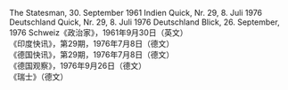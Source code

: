 The Statesman, 30. September 1961  Indien Quick, Nr. 29, 8. Juli 1976  Deutschland Quick, Nr. 29, 8. Juli 1976  Deutschland Blick, 26. September, 1976  Schweiz《政治家》，1961年9月30日（英文）  
《印度快讯》，第29期，1976年7月8日（德文）  
《德国快讯》，第29期，1976年7月8日（德文）  
《德国观察》，1976年9月26日（德文）  
《瑞士》（德文）

